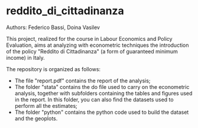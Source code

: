 # reddito_di_cittadinanza

Authors: Federico Bassi, Doina Vasilev

This project, realized for the course in Labour Economics and Policy Evaluation, aims at analyzing with econometric techniques the introduction of the policy "Reddito di Cittadinanza" (a form of guaranteed minimum income) in Italy.

The repository is organized as follows:
- The file "report.pdf" contains the report of the analysis;
- The folder "stata" contains the do file used to carry on the econometric analysis, together with subfolders containing the tables and figures used in the report. In this folder, you can also find the datasets used to perform all the estimates;
- The folder "python" contains the python code used to build the dataset and the geoplots.

